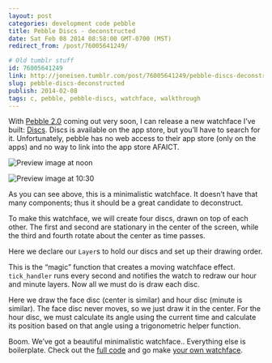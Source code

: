 ```yaml
---
layout: post
categories: development code pebble
title: Pebble Discs - deconstructed
date: Sat Feb 08 2014 08:58:00 GMT-0700 (MST)
redirect_from: /post/76005641249/

# Old tumblr stuff
id: 76005641249
link: http://joneisen.tumblr.com/post/76005641249/pebble-discs-deconstructed
slug: pebble-discs-deconstructed
publish: 2014-02-08
tags: c, pebble, pebble-discs, watchface, walkthrough
---
```



With [Pebble 2.0](http://getpebble.com) coming out very soon, I can release a new watchface I’ve built: [Discs](https://github.com/yanatan16/pebble-discs). Discs is available on the app store, but you’ll have to search for it. Unfortunately, pebble has no web access to their app store (only on the apps) and no way to link into the app store AFAICT.

![Preview image at noon](https://raw.github.com/yanatan16/pebble-discs/master/resources/preview_noon.png)

![Preview image at 10:30](https://raw.github.com/yanatan16/pebble-discs/master/resources/preview_tenthirty.png)

As you can see above, this is a minimalistic watchface. It doesn’t have that many components; thus it should be a great candidate to deconstruct.

To make this watchface, we will create four discs, drawn on top of each other. The first and second are stationary in the center of the screen, while the third and fourth rotate about the center as time passes.

<code data-gist-id="8885664" data-gist-line="16-21,74-76,90-94"></code>

Here we declare our `Layer`s to hold our discs and set up their drawing order.

<code data-gist-id="8885664" data-gist-line="103,112-114,70-72"></code>

This is the “magic” function that creates a moving watchface effect. `tick_handler` runs every second and notifies the watch to redraw our hour and minute layers. Now all we must do is draw each disc.

<code data-gist-id="8885664" data-gist-line="40-44,50-58"></code>

Here we draw the face disc (center is similar) and hour disc (minute is similar). The face disc never moves, so we just draw it in the center. For the hour disc, we must calculate its angle using the current time and calculate its position based on that angle using a trigonometric helper function.

Boom. We’ve got a beautiful minimalistic watchface.. Everything else is boilerplate. Check out the [full code](https://github.com/yanatan16/pebble-discs/blob/master/src/pebble-discs.c)
and go make [your own watchface](http://developer.getpebble.com).

